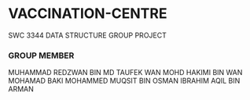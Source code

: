 # VACCINATION-CENTRE
SWC 3344 DATA STRUCTURE GROUP PROJECT

### GROUP MEMBER
MUHAMMAD REDZWAN BIN MD TAUFEK
WAN MOHD HAKIMI BIN WAN MOHAMAD BAKI
MOHAMMED MUQSIT BIN OSMAN
IBRAHIM AQIL BIN ARMAN
